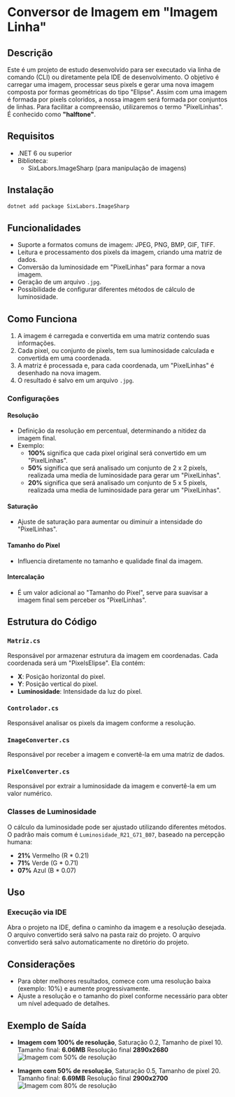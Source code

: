 # Conversor de Imagem em "Imagem Linha"

## Descrição

Este é um projeto de estudo desenvolvido para ser executado via linha de comando (CLI) ou diretamente pela IDE de desenvolvimento. O objetivo é carregar uma imagem, processar seus pixels e gerar uma nova imagem composta por formas geométricas do tipo "Elipse".
Assim com uma imagem é formada por pixels coloridos, a nossa imagem será formada por conjuntos de linhas.
Para facilitar a compreensão, utilizaremos o termo "PixelLinhas".
É conhecido como **"halftone"**.

## Requisitos

- .NET 6 ou superior
- Biblioteca:
    - SixLabors.ImageSharp (para manipulação de imagens)

## Instalação

```bash
dotnet add package SixLabors.ImageSharp
```

## Funcionalidades

- Suporte a formatos comuns de imagem: JPEG, PNG, BMP, GIF, TIFF.
- Leitura e processamento dos pixels da imagem, criando uma matriz de dados.
- Conversão da luminosidade em "PixelLinhas" para formar a nova imagem.
- Geração de um arquivo `.jpg`.
- Possibilidade de configurar diferentes métodos de cálculo de luminosidade.


## Como Funciona

1. A imagem é carregada e convertida em uma matriz contendo suas informações.
2. Cada pixel, ou conjunto de pixels, tem sua luminosidade calculada e convertida em uma coordenada.
3. A matriz é processada e, para cada coordenada, um "PixelLinhas" é desenhado na nova imagem.
4. O resultado é salvo em um arquivo `.jpg`.

### Configurações

#### Resolução
- Definição da resolução em percentual, determinando a nitidez da imagem final.
- Exemplo:
    - **100%** significa que cada pixel original será convertido em um "PixelLinhas".
    - **50%** significa que será analisado um conjunto de 2 x 2 pixels, realizada uma media de luminosidade para gerar um "PixelLinhas".
    - **20%** significa que será analisado um conjunto de 5 x 5 pixels, realizada uma media de luminosidade para gerar um "PixelLinhas".

#### Saturação
- Ajuste de saturação para aumentar ou diminuir a intensidade do "PixelLinhas".

#### Tamanho do Pixel
- Influencia diretamente no tamanho e qualidade final da imagem.

#### Intercalação
- É um valor adicional ao "Tamanho do Pixel", serve para suavisar a imagem final sem perceber os "PixelLinhas".

## Estrutura do Código

### `Matriz.cs`
Responsável por armazenar estrutura da imagem em coordenadas. Cada coordenada será um "PixelsElipse". Ela contém:

- **X**: Posição horizontal do pixel.
- **Y**: Posição vertical do pixel.
- **Luminosidade**: Intensidade da luz do pixel.

### `Controlador.cs`
Responsável analisar os pixels da imagem conforme a resolução.

### `ImageConverter.cs`
Responsável por receber a imagem e convertê-la em uma matriz de dados.

### `PixelConverter.cs`
Responsável por extrair a luminosidade da imagem e convertê-la em um valor numérico.

### Classes de Luminosidade
O cálculo da luminosidade pode ser ajustado utilizando diferentes métodos. O padrão mais comum é `Luminosidade_R21_G71_B07`, baseado na percepção humana:

- **21%** Vermelho (R * 0.21)
- **71%** Verde (G * 0.71)
- **07%** Azul (B * 0.07)

## Uso

### Execução via IDE
Abra o projeto na IDE, defina o caminho da imagem e a resolução desejada. O arquivo convertido será salvo na pasta raiz do projeto.
O arquivo convertido será salvo automaticamente no diretório do projeto.

## Considerações

- Para obter melhores resultados, comece com uma resolução baixa (exemplo: 10%) e aumente progressivamente.
- Ajuste a resolução e o tamanho do pixel conforme necessário para obter um nível adequado de detalhes.

## Exemplo de Saída

- **Imagem com 100% de resolução**, Saturação 0.2, Tamanho de pixel 10. Tamanho final: **6.06MB** Resolução final **2890x2680**
  ![Imagem com 50% de resolução](ImagemGerada-resolucao100.jpg)

- **Imagem com 50% de resolução**, Saturação 0.5, Tamanho de pixel 20. Tamanho final: **6.69MB** Resolução final **2900x2700**
  ![Imagem com 80% de resolução](ImagemGerada-resolucao50.jpg)
